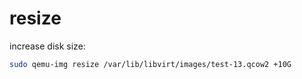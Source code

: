 # resize

increase disk size:
```bash
sudo qemu-img resize /var/lib/libvirt/images/test-13.qcow2 +10G
```
